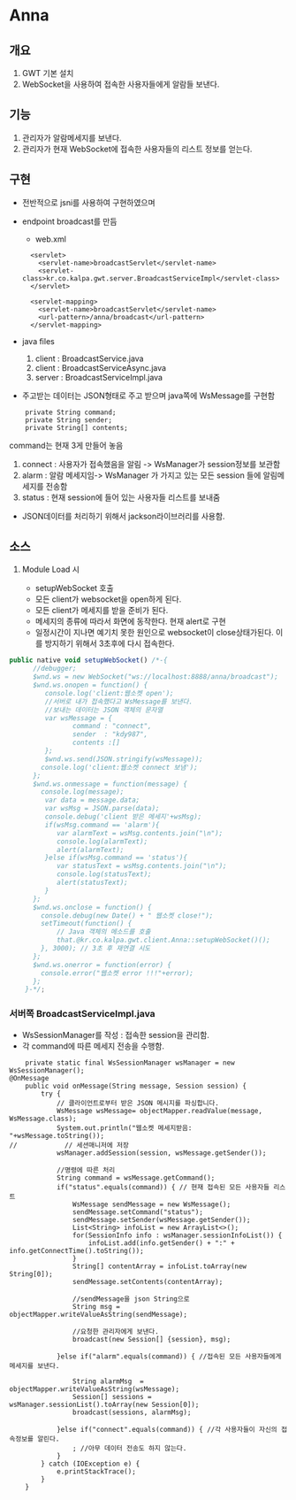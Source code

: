 # Anna

## 개요

1. GWT 기본 설치
2. WebSocket을 사용하여 접속한 사용자들에게 알람들 보낸다.

## 기능

1. 관리자가 알람메세지를 보낸다.
2. 관리자가 현재 WebSocket에 접속한 사용자들의 리스트 정보를 얻는다.

## 구현

- 전반적으로 jsni를 사용하여 구현하였으며 
- endpoint broadcast를 만듬 
    - web.xml
    ```
      <servlet>
        <servlet-name>broadcastServlet</servlet-name>
        <servlet-class>kr.co.kalpa.gwt.server.BroadcastServiceImpl</servlet-class>
      </servlet>
      
      <servlet-mapping>
        <servlet-name>broadcastServlet</servlet-name>
        <url-pattern>/anna/broadcast</url-pattern>
      </servlet-mapping>
   ```
- java files 
    1. client : BroadcastService.java
    2. client : BroadcastServiceAsync.java
    3. server : BroadcastServiceImpl.java
    
- 주고받는 데이터는 JSON형태로 주고 받으며 java쪽에 WsMessage를 구현함
```
	private String command;
	private String sender;
	private String[] contents;
```
  command는 현재 3게 만들어 놓음
   1. connect : 사용자가 접속했음을 알림 -> WsManager가 session정보를 보관함
   2. alarm   : 알람 메세지임-> WsManager 가 가지고 있는 모든 session 들에  알림메세지를 전송함
   3. status  : 현재 session에 들어 있는 사용자들 리스트를 보내줌
   
- JSON데이터를 처리하기 위해서 jackson라이브러리를 사용함.
    
## 소스    
1. Module Load 시
	
    - setupWebSocket 호출
    - 모든 client가 websocket을 open하게 된다.
    - 모든 client가 메세지를 받을 준비가 된다.
    - 메세지의 종류에 따라서 화면에 동작한다. 현재 alert로 구현
    - 일정시간이 지나면 예기치 못한 원인으로 websocket이 close상태가된다. 이를 방지하기 위해서 3초후에 다시 접속한다.
    
```javascript
public native void setupWebSocket() /*-{
	  //debugger;	
	  $wnd.ws = new WebSocket("ws://localhost:8888/anna/broadcast");
	  $wnd.ws.onopen = function() {
	  	 console.log('client:웹소켓 open');
	  	 //서버로 내가 접속했다고 WsMessage를 보낸다.
	  	 //보내는 데이터는 JSON 객체의 문자열
	  	 var wsMessage = {
	  	 		command : "connect",
	  	 		sender  : "kdy987",
	  	 		contents :[]
	  	 };
	     $wnd.ws.send(JSON.stringify(wsMessage));
	    console.log('client:웹소켓 connect 보냄');
	  };
	  $wnd.ws.onmessage = function(message) {
	  	console.log(message);
	  	 var data = message.data;
	     var wsMsg = JSON.parse(data);
	     console.debug('client 받은 메세지'+wsMsg);
	     if(wsMsg.command == 'alarm'){
	     	var alarmText = wsMsg.contents.join("\n");
	     	console.log(alarmText);
	     	alert(alarmText);
	     }else if(wsMsg.command == 'status'){
	     	var statusText = wsMsg.contents.join("\n");
	     	console.log(statusText);
	     	alert(statusText);
	     }
	  };
	  $wnd.ws.onclose = function() {
	    console.debug(new Date() + " 웹소켓 close!");
        setTimeout(function() {
            // Java 객체의 메소드를 호출
            that.@kr.co.kalpa.gwt.client.Anna::setupWebSocket()();
        }, 3000); // 3초 후 재연결 시도    	    
	  };
	  $wnd.ws.onerror = function(error) {
	    console.error("웹소켓 error !!!"+error);
	  };
	}-*/;    
```
### 서버쪽 BroadcastServiceImpl.java

- WsSessionManager를 작성 : 접속한 session을 관리함.
- 각 command에 따른 메세지 전송을 수행함.

```
	private static final WsSessionManager wsManager = new WsSessionManager();
@OnMessage
    public void onMessage(String message, Session session) {
        try {
            // 클라이언트로부터 받은 JSON 메시지를 파싱합니다.
            WsMessage wsMessage= objectMapper.readValue(message, WsMessage.class);
            System.out.println("웹소켓 메세지받음: "+wsMessage.toString());
//            // 세션매니저에 저장
            wsManager.addSession(session, wsMessage.getSender());
            
            //명령에 따른 처리 
            String command = wsMessage.getCommand();
            if("status".equals(command)) { // 현재 접속된 모든 사용자들 리스트
            	WsMessage sendMessage = new WsMessage();
            	sendMessage.setCommand("status");
            	sendMessage.setSender(wsMessage.getSender());
            	List<String> infoList = new ArrayList<>();
            	for(SessionInfo info : wsManager.sessionInfoList()) {
            		infoList.add(info.getSender() + ":" + info.getConnectTime().toString());
            	}
            	String[] contentArray = infoList.toArray(new String[0]);
            	sendMessage.setContents(contentArray);
            	
            	//sendMessage을 json String으로
            	String msg = objectMapper.writeValueAsString(sendMessage);
            	
            	//요청한 관리자에게 보낸다.
            	broadcast(new Session[] {session}, msg);
            	
            }else if("alarm".equals(command)) { //접속된 모든 사용자들에게 메세지를 보낸다.
            	
            	String alarmMsg  = objectMapper.writeValueAsString(wsMessage);
            	Session[] sessions = wsManager.sessionList().toArray(new Session[0]);
            	broadcast(sessions, alarmMsg);
            	
            }else if("connect".equals(command)) { //각 사용자들이 자신의 접속정보를 알린다.
            	; //아무 데이터 전송도 하지 않는다.
            }
        } catch (IOException e) {
            e.printStackTrace();
        }        
    }

```
